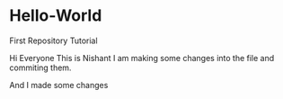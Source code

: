 Hello-World
===========

First Repository Tutorial

Hi Everyone
This is Nishant
I am making some changes into the file and commiting them.

And I made some changes

